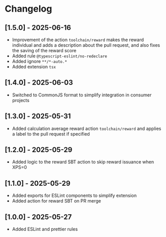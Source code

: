# Changelog

## [1.5.0] - 2025-06-16

- Improvement of the action `toolchain/reward` makes the reward individual and adds a description about the pull request, and also fixes the saving of the reward score
- Added rule `@typescript-eslint/no-redeclare`
- Added ignore `**/*-auto.*`
- Added extension `tsx`

## [1.4.0] - 2025-06-03

- Switched to CommonJS format to simplify integration in consumer projects

## [1.3.0] - 2025-05-31

- Added calculation average reward action `toolchain/reward` and applies a label to the pull request if specified

## [1.2.0] - 2025-05-29

- Added logic to the reward SBT action to skip reward issuance when XPS=0

## [1.1.0] - 2025-05-29

- Added exports for ESLint components to simplify extension
- Added action for reward SBT on PR merge

## [1.0.0] - 2025-05-27

- Added ESLint and prettier rules

